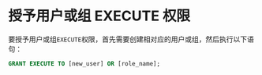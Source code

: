 # 授予用户或组 EXECUTE 权限

要授予用户或组`EXECUTE`权限，首先需要创建相对应的用户或组，然后执行以下语句：

```sql
GRANT EXECUTE TO [new_user] OR [role_name];
```